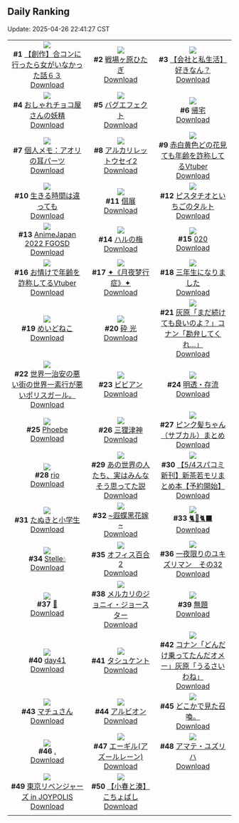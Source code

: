 ## Daily Ranking
Update: 2025-04-26 22:41:27 CST

|      |      |      |
| :----: | :----: | :----: |
| ![](https://i.pixiv.re/c/240x480/img-master/img/2025/04/25/00/00/14/129663305_p0_master1200.jpg)<br>**#1** [【創作】合コンに行ったら女がいなかった話６３](https://www.pixiv.net/artworks/129663305)<br>[Download](https://i.pixiv.re/img-original/img/2025/04/25/00/00/14/129663305_p0.png) | ![](https://i.pixiv.re/c/240x480/img-master/img/2025/04/24/00/00/06/129630577_p0_master1200.jpg)<br>**#2** [戦場ヶ原ひたぎ](https://www.pixiv.net/artworks/129630577)<br>[Download](https://i.pixiv.re/img-original/img/2025/04/24/00/00/06/129630577_p0.png) | ![](https://i.pixiv.re/c/240x480/img-master/img/2025/04/25/12/00/08/129676129_p0_master1200.jpg)<br>**#3** [【会社と私生活】好きなん？](https://www.pixiv.net/artworks/129676129)<br>[Download](https://i.pixiv.re/img-original/img/2025/04/25/12/00/08/129676129_p0.jpg) |
| ![](https://i.pixiv.re/c/240x480/img-master/img/2025/04/25/07/30/01/129671852_p0_master1200.jpg)<br>**#4** [おしゃれチョコ屋さんの妖精](https://www.pixiv.net/artworks/129671852)<br>[Download](https://i.pixiv.re/img-original/img/2025/04/25/07/30/01/129671852_p0.jpg) | ![](https://i.pixiv.re/c/240x480/img-master/img/2025/04/25/20/25/30/129688394_p0_master1200.jpg)<br>**#5** [バグエフェクト](https://www.pixiv.net/artworks/129688394)<br>[Download](https://i.pixiv.re/img-original/img/2025/04/25/20/25/30/129688394_p0.jpg) | ![](https://i.pixiv.re/c/240x480/img-master/img/2025/04/24/17/56/17/129650183_p0_master1200.jpg)<br>**#6** [帰宅](https://www.pixiv.net/artworks/129650183)<br>[Download](https://i.pixiv.re/img-original/img/2025/04/24/17/56/17/129650183_p0.png) |
| ![](https://i.pixiv.re/c/240x480/img-master/img/2025/04/24/06/00/09/129638160_p0_master1200.jpg)<br>**#7** [個人メモ：アオリの耳パーツ](https://www.pixiv.net/artworks/129638160)<br>[Download](https://i.pixiv.re/img-original/img/2025/04/24/06/00/09/129638160_p0.jpg) | ![](https://i.pixiv.re/c/240x480/img-master/img/2025/04/25/19/25/16/129686240_p0_master1200.jpg)<br>**#8** [アルカリレットウセイ2](https://www.pixiv.net/artworks/129686240)<br>[Download](https://i.pixiv.re/img-original/img/2025/04/25/19/25/16/129686240_p0.jpg) | ![](https://i.pixiv.re/c/240x480/img-master/img/2025/04/24/21/05/57/129656689_p0_master1200.jpg)<br>**#9** [赤白黄色どの花見ても年齢を詐称してるVtuber](https://www.pixiv.net/artworks/129656689)<br>[Download](https://i.pixiv.re/img-original/img/2025/04/24/21/05/57/129656689_p0.png) |
| ![](https://i.pixiv.re/c/240x480/img-master/img/2025/04/25/21/44/37/129690505_p0_master1200.jpg)<br>**#10** [生きる時間は違っても](https://www.pixiv.net/artworks/129690505)<br>[Download](https://i.pixiv.re/img-original/img/2025/04/25/21/44/37/129690505_p0.jpg) | ![](https://i.pixiv.re/c/240x480/img-master/img/2025/04/25/00/52/31/129665567_p0_master1200.jpg)<br>**#11** [個展](https://www.pixiv.net/artworks/129665567)<br>[Download](https://i.pixiv.re/img-original/img/2025/04/25/00/52/31/129665567_p0.png) | ![](https://i.pixiv.re/c/240x480/img-master/img/2025/04/25/20/30/04/129688566_p0_master1200.jpg)<br>**#12** [ピスタチオといちごのタルト](https://www.pixiv.net/artworks/129688566)<br>[Download](https://i.pixiv.re/img-original/img/2025/04/25/20/30/04/129688566_p0.png) |
| ![](https://i.pixiv.re/c/240x480/img-master/img/2025/04/25/00/00/13/129663294_p0_master1200.jpg)<br>**#13** [AnimeJapan 2022 FGOSD](https://www.pixiv.net/artworks/129663294)<br>[Download](https://i.pixiv.re/img-original/img/2025/04/25/00/00/13/129663294_p0.jpg) | ![](https://i.pixiv.re/c/240x480/img-master/img/2025/04/24/00/00/06/129630574_p0_master1200.jpg)<br>**#14** [ハルの梅](https://www.pixiv.net/artworks/129630574)<br>[Download](https://i.pixiv.re/img-original/img/2025/04/24/00/00/06/129630574_p0.png) | ![](https://i.pixiv.re/c/240x480/img-master/img/2025/04/24/01/16/26/129633650_p0_master1200.jpg)<br>**#15** [020](https://www.pixiv.net/artworks/129633650)<br>[Download](https://i.pixiv.re/img-original/img/2025/04/24/01/16/26/129633650_p0.jpg) |
| ![](https://i.pixiv.re/c/240x480/img-master/img/2025/04/25/21/04/04/129689999_p0_master1200.jpg)<br>**#16** [お情けで年齢を詐称してるVtuber](https://www.pixiv.net/artworks/129689999)<br>[Download](https://i.pixiv.re/img-original/img/2025/04/25/21/04/04/129689999_p0.png) | ![](https://i.pixiv.re/c/240x480/img-master/img/2025/04/24/01/53/05/129634563_p0_master1200.jpg)<br>**#17** [✦《月夜梦行症》✦](https://www.pixiv.net/artworks/129634563)<br>[Download](https://i.pixiv.re/img-original/img/2025/04/24/01/53/05/129634563_p0.jpg) | ![](https://i.pixiv.re/c/240x480/img-master/img/2025/04/25/00/00/44/129663471_p0_master1200.jpg)<br>**#18** [三年生になりました](https://www.pixiv.net/artworks/129663471)<br>[Download](https://i.pixiv.re/img-original/img/2025/04/25/00/00/44/129663471_p0.jpg) |
| ![](https://i.pixiv.re/c/240x480/img-master/img/2025/04/24/04/09/56/129636824_p0_master1200.jpg)<br>**#19** [めいどねこ](https://www.pixiv.net/artworks/129636824)<br>[Download](https://i.pixiv.re/img-original/img/2025/04/24/04/09/56/129636824_p0.jpg) | ![](https://i.pixiv.re/c/240x480/img-master/img/2025/04/25/00/00/05/129663236_p0_master1200.jpg)<br>**#20** [砕 光](https://www.pixiv.net/artworks/129663236)<br>[Download](https://i.pixiv.re/img-original/img/2025/04/25/00/00/05/129663236_p0.png) | ![](https://i.pixiv.re/c/240x480/img-master/img/2025/04/24/18/20/06/129650992_p0_master1200.jpg)<br>**#21** [灰原「まだ続けても良いのよ？」コナン「勘弁してくれ…」](https://www.pixiv.net/artworks/129650992)<br>[Download](https://i.pixiv.re/img-original/img/2025/04/24/18/20/06/129650992_p0.jpg) |
| ![](https://i.pixiv.re/c/240x480/img-master/img/2025/04/25/19/11/27/129685790_p0_master1200.jpg)<br>**#22** [世界一治安の悪い街の世界一素行が悪いポリスガール。](https://www.pixiv.net/artworks/129685790)<br>[Download](https://i.pixiv.re/img-original/img/2025/04/25/19/11/27/129685790_p0.jpg) | ![](https://i.pixiv.re/c/240x480/img-master/img/2025/04/24/00/24/00/129631851_p0_master1200.jpg)<br>**#23** [ビビアン](https://www.pixiv.net/artworks/129631851)<br>[Download](https://i.pixiv.re/img-original/img/2025/04/24/00/24/00/129631851_p0.jpg) | ![](https://i.pixiv.re/c/240x480/img-master/img/2025/04/25/00/00/05/129663237_p0_master1200.jpg)<br>**#24** [明透・存流](https://www.pixiv.net/artworks/129663237)<br>[Download](https://i.pixiv.re/img-original/img/2025/04/25/00/00/05/129663237_p0.png) |
| ![](https://i.pixiv.re/c/240x480/img-master/img/2025/04/24/18/24/42/129651119_p0_master1200.jpg)<br>**#25** [Phoebe](https://www.pixiv.net/artworks/129651119)<br>[Download](https://i.pixiv.re/img-original/img/2025/04/24/18/24/42/129651119_p0.jpg) | ![](https://i.pixiv.re/c/240x480/img-master/img/2025/04/25/07/00/21/129671414_p0_master1200.jpg)<br>**#26** [三狸津神](https://www.pixiv.net/artworks/129671414)<br>[Download](https://i.pixiv.re/img-original/img/2025/04/25/07/00/21/129671414_p0.jpg) | ![](https://i.pixiv.re/c/240x480/img-master/img/2025/04/25/00/01/05/129663535_p0_master1200.jpg)<br>**#27** [ピンク髪ちゃん（サブカル）まとめ](https://www.pixiv.net/artworks/129663535)<br>[Download](https://i.pixiv.re/img-original/img/2025/04/25/00/01/05/129663535_p0.jpg) |
| ![](https://i.pixiv.re/c/240x480/img-master/img/2025/04/24/00/00/09/129630605_p0_master1200.jpg)<br>**#28** [rio](https://www.pixiv.net/artworks/129630605)<br>[Download](https://i.pixiv.re/img-original/img/2025/04/24/00/00/09/129630605_p0.jpg) | ![](https://i.pixiv.re/c/240x480/img-master/img/2025/04/24/00/00/08/129630593_p0_master1200.jpg)<br>**#29** [あの世界の人たち、実はみんなそう思ってた説](https://www.pixiv.net/artworks/129630593)<br>[Download](https://i.pixiv.re/img-original/img/2025/04/24/00/00/08/129630593_p0.jpg) | ![](https://i.pixiv.re/c/240x480/img-master/img/2025/04/24/21/09/15/129656816_p0_master1200.jpg)<br>**#30** [【5/4スパコミ新刊】新茶若モリまとめ本【予約開始】](https://www.pixiv.net/artworks/129656816)<br>[Download](https://i.pixiv.re/img-original/img/2025/04/24/21/09/15/129656816_p0.jpg) |
| ![](https://i.pixiv.re/c/240x480/img-master/img/2025/04/25/12/14/52/129676516_p0_master1200.jpg)<br>**#31** [たぬきと小学生](https://www.pixiv.net/artworks/129676516)<br>[Download](https://i.pixiv.re/img-original/img/2025/04/25/12/14/52/129676516_p0.png) | ![](https://i.pixiv.re/c/240x480/img-master/img/2025/04/25/19/18/10/129685992_p0_master1200.jpg)<br>**#32** [~遐蝶黑花嫁~](https://www.pixiv.net/artworks/129685992)<br>[Download](https://i.pixiv.re/img-original/img/2025/04/25/19/18/10/129685992_p0.jpg) | ![](https://i.pixiv.re/c/240x480/img-master/img/2025/04/24/12/00/24/129643572_p0_master1200.jpg)<br>**#33** [🐈🤍🐈‍⬛](https://www.pixiv.net/artworks/129643572)<br>[Download](https://i.pixiv.re/img-original/img/2025/04/24/12/00/24/129643572_p0.jpg) |
| ![](https://i.pixiv.re/c/240x480/img-master/img/2025/04/24/00/30/04/129632100_p0_master1200.jpg)<br>**#34** [Stelle💧](https://www.pixiv.net/artworks/129632100)<br>[Download](https://i.pixiv.re/img-original/img/2025/04/24/00/30/04/129632100_p0.png) | ![](https://i.pixiv.re/c/240x480/img-master/img/2025/04/25/00/00/14/129663307_p0_master1200.jpg)<br>**#35** [オフィス百合2](https://www.pixiv.net/artworks/129663307)<br>[Download](https://i.pixiv.re/img-original/img/2025/04/25/00/00/14/129663307_p0.png) | ![](https://i.pixiv.re/c/240x480/img-master/img/2025/04/24/17/14/02/129649324_p0_master1200.jpg)<br>**#36** [一夜限りのユキズリマン　その32](https://www.pixiv.net/artworks/129649324)<br>[Download](https://i.pixiv.re/img-original/img/2025/04/24/17/14/02/129649324_p0.png) |
| ![](https://i.pixiv.re/c/240x480/img-master/img/2025/04/25/00/03/33/129663761_p0_master1200.jpg)<br>**#37** [🫧](https://www.pixiv.net/artworks/129663761)<br>[Download](https://i.pixiv.re/img-original/img/2025/04/25/00/03/33/129663761_p0.png) | ![](https://i.pixiv.re/c/240x480/img-master/img/2025/04/24/00/00/39/129630789_p0_master1200.jpg)<br>**#38** [メルカリのジョニィ・ジョースター](https://www.pixiv.net/artworks/129630789)<br>[Download](https://i.pixiv.re/img-original/img/2025/04/24/00/00/39/129630789_p0.jpg) | ![](https://i.pixiv.re/c/240x480/img-master/img/2025/04/25/00/00/03/129663218_p0_master1200.jpg)<br>**#39** [無題](https://www.pixiv.net/artworks/129663218)<br>[Download](https://i.pixiv.re/img-original/img/2025/04/25/00/00/03/129663218_p0.jpg) |
| ![](https://i.pixiv.re/c/240x480/img-master/img/2025/04/24/19/24/45/129652994_p0_master1200.jpg)<br>**#40** [day41](https://www.pixiv.net/artworks/129652994)<br>[Download](https://i.pixiv.re/img-original/img/2025/04/24/19/24/45/129652994_p0.jpg) | ![](https://i.pixiv.re/c/240x480/img-master/img/2025/04/25/00/03/43/129663771_p0_master1200.jpg)<br>**#41** [タシュケント](https://www.pixiv.net/artworks/129663771)<br>[Download](https://i.pixiv.re/img-original/img/2025/04/25/00/03/43/129663771_p0.jpg) | ![](https://i.pixiv.re/c/240x480/img-master/img/2025/04/25/18/10/26/129683895_p0_master1200.jpg)<br>**#42** [コナン「どんだけ乗ってたんだオメー」灰原「うるさいわね」](https://www.pixiv.net/artworks/129683895)<br>[Download](https://i.pixiv.re/img-original/img/2025/04/25/18/10/26/129683895_p0.jpg) |
| ![](https://i.pixiv.re/c/240x480/img-master/img/2025/04/25/00/03/52/129663780_p0_master1200.jpg)<br>**#43** [マチュさん](https://www.pixiv.net/artworks/129663780)<br>[Download](https://i.pixiv.re/img-original/img/2025/04/25/00/03/52/129663780_p0.png) | ![](https://i.pixiv.re/c/240x480/img-master/img/2025/04/24/22/00/05/129658609_p0_master1200.jpg)<br>**#44** [アルビオン](https://www.pixiv.net/artworks/129658609)<br>[Download](https://i.pixiv.re/img-original/img/2025/04/24/22/00/05/129658609_p0.jpg) | ![](https://i.pixiv.re/c/240x480/img-master/img/2025/04/25/06/32/05/129670971_p0_master1200.jpg)<br>**#45** [どこかで見た召喚。](https://www.pixiv.net/artworks/129670971)<br>[Download](https://i.pixiv.re/img-original/img/2025/04/25/06/32/05/129670971_p0.jpg) |
| ![](https://i.pixiv.re/c/240x480/img-master/img/2025/04/25/21/48/29/129691600_p0_master1200.jpg)<br>**#46** [.](https://www.pixiv.net/artworks/129691600)<br>[Download](https://i.pixiv.re/img-original/img/2025/04/25/21/48/29/129691600_p0.jpg) | ![](https://i.pixiv.re/c/240x480/img-master/img/2025/04/24/22/28/18/129659773_p0_master1200.jpg)<br>**#47** [エーギル(アズールレーン)](https://www.pixiv.net/artworks/129659773)<br>[Download](https://i.pixiv.re/img-original/img/2025/04/24/22/28/18/129659773_p0.jpg) | ![](https://i.pixiv.re/c/240x480/img-master/img/2025/04/24/00/35/59/129632329_p0_master1200.jpg)<br>**#48** [アマテ・ユズリハ](https://www.pixiv.net/artworks/129632329)<br>[Download](https://i.pixiv.re/img-original/img/2025/04/24/00/35/59/129632329_p0.jpg) |
| ![](https://i.pixiv.re/c/240x480/img-master/img/2025/04/24/19/32/16/129653277_p0_master1200.jpg)<br>**#49** [東京リベンジャーズ in JOYPOLIS](https://www.pixiv.net/artworks/129653277)<br>[Download](https://i.pixiv.re/img-original/img/2025/04/24/19/32/16/129653277_p0.jpg) | ![](https://i.pixiv.re/c/240x480/img-master/img/2025/04/24/19/57/25/129654033_p0_master1200.jpg)<br>**#50** [【小春と湊】こちょばし](https://www.pixiv.net/artworks/129654033)<br>[Download](https://i.pixiv.re/img-original/img/2025/04/24/19/57/25/129654033_p0.png) |
|      |
